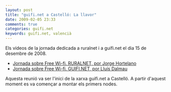 ```yaml
---
layout: post
title: "guifi.net a Castelló: La llavor"
date: 2009-02-05 23:33
comments: true
categories: guifi.net
keywords: guifi.net, valencià
---
```

Els vídeos de la jornada dedicada a ruralnet i a guifi.net el dia 15 de desembre de 2008.

*    [Jornada sobre Free Wi-fi. RURALNET, por Jorge Hortelano](http://www.svideo.uji.es/peli.php?codi=310&lg=)
*    [Jornada sobre Free Wi-fi. GUIFI.NET, por Lluís Dalmau](http://www.svideo.uji.es/peli.php?codi=309&lg=)

Aquesta reunió va ser l'inici de la xarxa guifi.net a Castelló. A partir d'aquest moment es va començar a montar els primers nodes.

